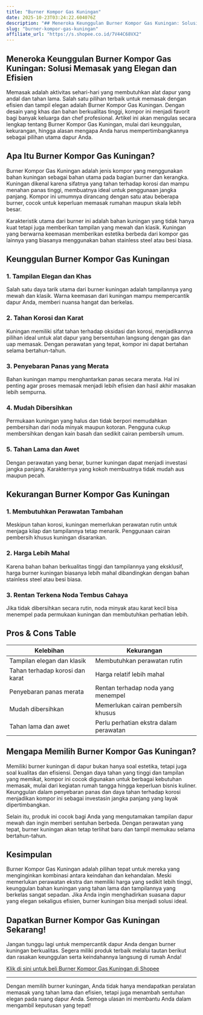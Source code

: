```yaml
---
title: "Burner Kompor Gas Kuningan"
date: 2025-10-23T03:24:22.604076Z
description: "## Meneroka Keunggulan Burner Kompor Gas Kuningan: Solusi Memasak yang Elegan dan Efisien..."
slug: "burner-kompor-gas-kuningan"
affiliate_url: "https://s.shopee.co.id/7V44C68VX2"
---
```

## Meneroka Keunggulan Burner Kompor Gas Kuningan: Solusi Memasak yang Elegan dan Efisien

Memasak adalah aktivitas sehari-hari yang membutuhkan alat dapur yang andal dan tahan lama. Salah satu pilihan terbaik untuk memasak dengan efisien dan tampil elegan adalah Burner Kompor Gas Kuningan. Dengan desain yang khas dan bahan berkualitas tinggi, kompor ini menjadi favorit bagi banyak keluarga dan chef profesional. Artikel ini akan mengulas secara lengkap tentang Burner Kompor Gas Kuningan, mulai dari keunggulan, kekurangan, hingga alasan mengapa Anda harus mempertimbangkannya sebagai pilihan utama dapur Anda.

## Apa Itu Burner Kompor Gas Kuningan?

Burner Kompor Gas Kuningan adalah jenis kompor yang menggunakan bahan kuningan sebagai bahan utama pada bagian burner dan kerangka. Kuningan dikenal karena sifatnya yang tahan terhadap korosi dan mampu menahan panas tinggi, membuatnya ideal untuk penggunaan jangka panjang. Kompor ini umumnya dirancang dengan satu atau beberapa burner, cocok untuk keperluan memasak rumahan maupun skala lebih besar.

Karakteristik utama dari burner ini adalah bahan kuningan yang tidak hanya kuat tetapi juga memberikan tampilan yang mewah dan klasik. Kuningan yang berwarna keemasan memberikan estetika berbeda dari kompor gas lainnya yang biasanya menggunakan bahan stainless steel atau besi biasa.

## Keunggulan Burner Kompor Gas Kuningan

### 1. Tampilan Elegan dan Khas
Salah satu daya tarik utama dari burner kuningan adalah tampilannya yang mewah dan klasik. Warna keemasan dari kuningan mampu mempercantik dapur Anda, memberi nuansa hangat dan berkelas.

### 2. Tahan Korosi dan Karat
Kuningan memiliki sifat tahan terhadap oksidasi dan korosi, menjadikannya pilihan ideal untuk alat dapur yang bersentuhan langsung dengan gas dan uap memasak. Dengan perawatan yang tepat, kompor ini dapat bertahan selama bertahun-tahun.

### 3. Penyebaran Panas yang Merata
Bahan kuningan mampu menghantarkan panas secara merata. Hal ini penting agar proses memasak menjadi lebih efisien dan hasil akhir masakan lebih sempurna.

### 4. Mudah Dibersihkan
Permukaan kuningan yang halus dan tidak berpori memudahkan pembersihan dari noda minyak maupun kotoran. Pengguna cukup membersihkan dengan kain basah dan sedikit cairan pembersih umum.

### 5. Tahan Lama dan Awet
Dengan perawatan yang benar, burner kuningan dapat menjadi investasi jangka panjang. Karakternya yang kokoh membuatnya tidak mudah aus maupun pecah.

## Kekurangan Burner Kompor Gas Kuningan

### 1. Membutuhkan Perawatan Tambahan
Meskipun tahan korosi, kuningan memerlukan perawatan rutin untuk menjaga kilap dan tampilannya tetap menarik. Penggunaan cairan pembersih khusus kuningan disarankan.

### 2. Harga Lebih Mahal
Karena bahan bahan berkualitas tinggi dan tampilannya yang eksklusif, harga burner kuningan biasanya lebih mahal dibandingkan dengan bahan stainless steel atau besi biasa.

### 3. Rentan Terkena Noda Tembus Cahaya
Jika tidak dibersihkan secara rutin, noda minyak atau karat kecil bisa menempel pada permukaan kuningan dan membutuhkan perhatian lebih.

## Pros & Cons Table

| Kelebihan                               | Kekurangan                                  |
|----------------------------------------|--------------------------------------------|
| Tampilan elegan dan klasik            | Membutuhkan perawatan rutin               |
| Tahan terhadap korosi dan karat      | Harga relatif lebih mahal                |
| Penyebaran panas merata               | Rentan terhadap noda yang menempel        |
| Mudah dibersihkan                     | Memerlukan cairan pembersih khusus       |
| Tahan lama dan awet                   | Perlu perhatian ekstra dalam perawatan |

## Mengapa Memilih Burner Kompor Gas Kuningan?

Memiliki burner kuningan di dapur bukan hanya soal estetika, tetapi juga soal kualitas dan efisiensi. Dengan daya tahan yang tinggi dan tampilan yang memikat, kompor ini cocok digunakan untuk berbagai kebutuhan memasak, mulai dari kegiatan rumah tangga hingga keperluan bisnis kuliner. Keunggulan dalam penyebaran panas dan daya tahan terhadap korosi menjadikan kompor ini sebagai investasin jangka panjang yang layak dipertimbangkan.

Selain itu, produk ini cocok bagi Anda yang mengutamakan tampilan dapur mewah dan ingin memberi sentuhan berbeda. Dengan perawatan yang tepat, burner kuningan akan tetap terlihat baru dan tampil memukau selama bertahun-tahun.

## Kesimpulan

Burner Kompor Gas Kuningan adalah pilihan tepat untuk mereka yang menginginkan kombinasi antara keindahan dan kehandalan. Meski memerlukan perawatan ekstra dan memiliki harga yang sedikit lebih tinggi, keunggulan bahan kuningan yang tahan lama dan tampilannya yang berkelas sangat sepadan. Jika Anda ingin menghadirkan suasana dapur yang elegan sekaligus efisien, burner kuningan bisa menjadi solusi ideal.

## Dapatkan Burner Kompor Gas Kuningan Sekarang!

Jangan tunggu lagi untuk mempercantik dapur Anda dengan burner kuningan berkualitas. Segera miliki produk terbaik melalui tautan berikut dan rasakan keunggulan serta keindahannya langsung di rumah Anda!

[Klik di sini untuk beli Burner Kompor Gas Kuningan di Shopee](https://s.shopee.co.id/7V44C68VX2)

---

Dengan memilih burner kuningan, Anda tidak hanya mendapatkan peralatan memasak yang tahan lama dan efisien, tetapi juga menambah sentuhan elegan pada ruang dapur Anda. Semoga ulasan ini membantu Anda dalam mengambil keputusan yang tepat!